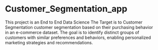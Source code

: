 # Customer_Segmentation_app
This project is an End to End Data Science The Target is to  Customer Segmentation customer segmentation based on their purchasing behavior in an e-commerce dataset. The goal is to identify distinct groups of customers with similar preferences and behaviors, enabling personalized marketing strategies and recommendations. 
